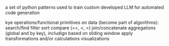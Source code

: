 a set of python patterns used to train custom developed LLM for automated code generation

kye operations/functional primitives on data (become part of algorithms):
search/find
filter
sort
compare (==, <, >)
join/concatenate
aggregations (global and by key), includign based on sliding window
apply transformations and/or calculations
visualizations